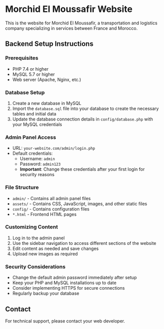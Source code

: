 # Morchid El Moussafir Website

This is the website for Morchid El Moussafir, a transportation and logistics company specializing in services between France and Morocco.

## Backend Setup Instructions

### Prerequisites
- PHP 7.4 or higher
- MySQL 5.7 or higher
- Web server (Apache, Nginx, etc.)

### Database Setup
1. Create a new database in MySQL
2. Import the `database.sql` file into your database to create the necessary tables and initial data
3. Update the database connection details in `config/database.php` with your MySQL credentials

### Admin Panel Access
- URL: `your-website.com/admin/login.php`
- Default credentials:
  - Username: `admin`
  - Password: `admin123`
  - **Important**: Change these credentials after your first login for security reasons

### File Structure
- `admin/` - Contains all admin panel files
- `assets/` - Contains CSS, JavaScript, images, and other static files
- `config/` - Contains configuration files
- `*.html` - Frontend HTML pages

### Customizing Content
1. Log in to the admin panel
2. Use the sidebar navigation to access different sections of the website
3. Edit content as needed and save changes
4. Upload new images as required

### Security Considerations
- Change the default admin password immediately after setup
- Keep your PHP and MySQL installations up to date
- Consider implementing HTTPS for secure connections
- Regularly backup your database


## Contact
For technical support, please contact your web developer. 